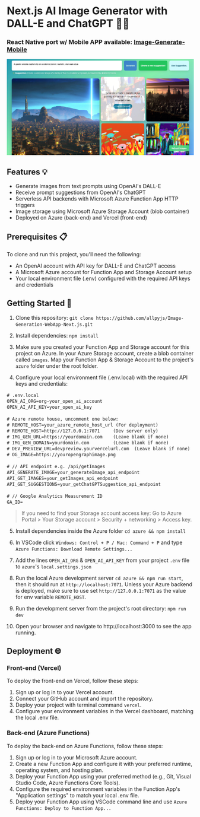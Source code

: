 # Next.js AI Image Generator with DALL-E and ChatGPT 🎨🤖
### React Native port w/ Mobile APP available: [Image-Generate-Mobile](https://github.com/allpyjs/Image-Generation-Mobile-App)

![Preview](web.png)


## Features 💡
* Generate images from text prompts using OpenAI's DALL-E
* Receive prompt suggestions from OpenAI's ChatGPT
* Serverless API backends with Microsoft Azure Function App HTTP triggers
* Image storage using Microsoft Azure Storage Account (blob container)
* Deployed on Azure (back-end) and Vercel (front-end)

## Prerequisites 📋
To clone and run this project, you'll need the following:

* An OpenAI account with API key for DALL-E and ChatGPT access
* A Microsoft Azure account for Function App and Storage Account setup
* Your local environment file (.env) configured with the required API keys and credentials

## Getting Started 🚀
1. Clone this repository:
`git clone https://github.com/allpyjs/Image-Generation-WebApp-Next.js.git`
2. Install dependencies:
`npm install`

3. Make sure you created your Function App and Storage account for this project on Azure. In your Azure Storage account, create a blob container called `images`. Map your Function App & Storage Account to the project's `azure` folder under the root folder.

4. Configure your local environment file (.env.local) with the required API keys and credentials:


```
# .env.local
OPEN_AI_ORG=org-your_open_ai_account  
OPEN_AI_API_KEY=your_open_ai_key  

# Azure remote house, uncomment one below:
# REMOTE_HOST=your_azure_remote_host_url (For deployment)
# REMOTE_HOST=http://127.0.0.1:7071 	(Dev server only)
# IMG_GEN_URL=https://yourdomain.com    (Leave blank if none)
# IMG_GEN_DOMAIN=yourdomain.com         (Leave blank if none)
# DEV_PREVIEW_URL=devpreview.yourvercelurl.com  (Leave blank if none)
# OG_IMAGE=https://youropengraphimage.png

# // API endpoint e.g. /api/getImages
API_GENERATE_IMAGE=your_generateImage_api_endpoint
API_GET_IMAGES=your_getImages_api_endpoint
API_GET_SUGGESTIONS=your_getChatGPTSuggestion_api_endpoint

# // Google Analytics Measurement ID
GA_ID=
```

> If you need to find your Storage account access key: Go to Azure Portal > Your Storage account > Security + networking > Access key.

5. Install dependencies inside the Azure folder
`cd azure && npm install`

6. In VSCode click `Windows: Control + P / Mac: Command + P` and type `Azure Functions: Download Remote Settings...`

7. Add the lines `OPEN_AI_ORG` & `OPEN_AI_API_KEY` from your project `.env` file to `azure`'s `local.settings.json`

8. Run the local Azure development server `cd azure && npm run start`, then it should run at `http://localhost:7071`. Unless your Azure backend is deployed, make sure to use set `http://127.0.0.1:7071` as the value for env variable `REMOTE_HOST`. 

9. Run the development server from the project's root directory:
`npm run dev`

10. Open your browser and navigate to http://localhost:3000 to see the app running.

## Deployment 🌐
### Front-end (Vercel)
To deploy the front-end on Vercel, follow these steps:

1. Sign up or log in to your Vercel account.
2. Connect your GitHub account and import the repository.
3. Deploy your project with terminal command `vercel`.
4. Configure your environment variables in the Vercel dashboard, matching the local .env file.

### Back-end (Azure Functions)
To deploy the back-end on Azure Functions, follow these steps:

1. Sign up or log in to your Microsoft Azure account.
2. Create a new Function App and configure it with your preferred runtime, operating system, and hosting plan.
3. Deploy your Function App using your preferred method (e.g., Git, Visual Studio Code, Azure Functions Core Tools).
4. Configure the required environment variables in the Function App's "Application settings" to match your local .env file.
5. Deploy your Function App using VSCode command line and use `Azure Functions: Deploy to Function App...`


